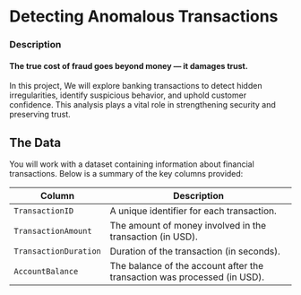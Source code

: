 # Detecting Anomalous Transactions
<h3>Description</h3>
<h4>The true cost of fraud goes beyond money — it damages trust.</h4>
<p>In this project, We will explore banking transactions to detect hidden irregularities, identify suspicious behavior, and uphold customer confidence. This analysis plays a vital role in strengthening security and preserving trust.</p>

## The Data

You will work with a dataset containing information about financial transactions. Below is a summary of the key columns provided:

| **Column**              | **Description**                                                                                   |
|--------------------------|---------------------------------------------------------------------------------------------------|
| `TransactionID`          | A unique identifier for each transaction.                                                       |
| `TransactionAmount`      | The amount of money involved in the transaction (in USD).                                        |
| `TransactionDuration`    | Duration of the transaction (in seconds).                                                       |
| `AccountBalance`         | The balance of the account after the transaction was processed (in USD).                        |
